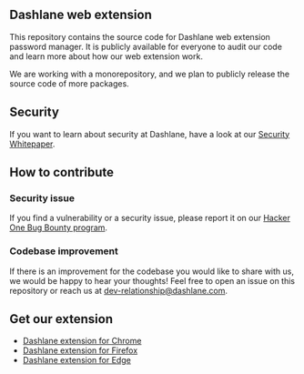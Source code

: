## Dashlane web extension

This repository contains the source code for Dashlane web extension password manager. It is publicly available for everyone to audit our code and learn more about how our web extension work.

We are working with a monorepository, and we plan to publicly release the source code of more packages.

## Security

If you want to learn about security at Dashlane, have a look at our [Security Whitepaper](https://www.dashlane.com/download/whitepaper-en.pdf).

## How to contribute

### Security issue

If you find a vulnerability or a security issue, please report it on our [Hacker One Bug Bounty program](https://hackerone.com/dashlane).

### Codebase improvement

If there is an improvement for the codebase you would like to share with us, we would be happy to hear your thoughts! Feel free to open an issue on this repository or reach us at dev-relationship@dashlane.com.

## Get our extension

- [Dashlane extension for Chrome](https://chromewebstore.google.com/detail/dashlane-%E2%80%94-password-manag/fdjamakpfbbddfjaooikfcpapjohcfmg)
- [Dashlane extension for Firefox](https://addons.mozilla.org/en-US/firefox/addon/dashlane/)
- [Dashlane extension for Edge](https://microsoftedge.microsoft.com/addons/detail/dashlane-gestionnaire-d/gehmmocbbkpblljhkekmfhjpfbkclbph)

